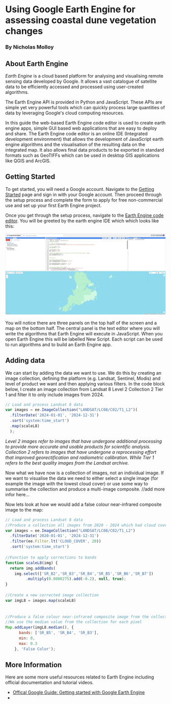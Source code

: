 # Using Google Earth Engine for assessing coastal dune vegetation changes
### By Nicholas Molloy


## About Earth Engine
_Earth Engine_ is a cloud based platform for analysing and visualising remote sensing data developed by Google. It allows a vast catalogue of satellite data to be efficiently accessed and processed using user-created algorithms.

The Earth Engine API is provided in Python and JavaScript. These APIs are simple yet very powerful tools which can quickly process large quantities of data by leveraging Google's cloud computing resources. 

In this guide the web-based Earth Engine code editor is used to create earth engine apps, simple GUI based web applications that are easy to deploy and share. The Earth Engine code editor is an online IDE (Integrated development environment) that allows the development of JavaScript earth engine algorithms and the visualisation of the resulting data on the integrated map. It also allows final data products to be exported in standard formats such as GeoTIFFs which can be used in desktop GIS applications like QGIS and ArcGIS.

## Getting Started
To get started, you will need a Google account. Navigate to the [Getting Started](https://code.earthengine.google.com/register) page and sign in with your Google account. Then proceed through the setup process and complete the form to apply for free non-commercial use and set up your first Earth Engine project. 

Once you get through the setup process, navigate to the [Earth Engine code editor](https://code.earthengine.google.com/). You will be greeted by the earth engine IDE which which looks like this:
 
![Screenshot of the earth engine code editor](Earth_engine_code_editor.png)

You will notice there are three panels on the top half of the screen and a map on the bottom half. The central panel is the text editor where you will write the algorithms that Earth Engine will execute in JavaScript. When you open Earth Engine this will be labelled New Script. Each script can be used to run algorithms and to build an Earth Engine app.

## Adding data
We can start by adding the data we want to use. We do this by creating an image collection, defining the platform (e.g. Landsat, Sentinel, Modis) and level of product we want and then applying various filters. In the code block below, I create an image collection from Landsat 8 Level 2 Collection 2 Tier 1 and filter it to only include images from 2024.


```javascript
// Load and process Landsat 8 data
var images = ee.ImageCollection("LANDSAT/LC08/C02/T1_L2")(
  .filterDate('2024-01-01', '2024-12-31')
  .sort('system:time_start')
  .map(scaleL8)
  );
```

*Level 2 images refer to images that have undergone additional processing to provide more accurate and usable products for scientific analysis. Collection 2 refers to images that have undergone a reprocessing effort that improved georectification and radiometric calibration. While Tier 1 refers to the best quality images from the Landsat archive.*

Now what we have now is a collection of images, not an individual image. If we want to visualise the data we need to either select a single image (for example the image with the lowest cloud cover) or use some way to summarise the collection and produce a multi-image composite. 
//add more infor here...

Now lets look at how we would add a false colour near-infrared composite image to the map:

```javascript
// Load and process Landsat 8 data
//Produce a collection all images from 2020 - 2024 which had cloud coverage of less than 20%
var images = ee.ImageCollection("LANDSAT/LC08/C02/T1_L2")
  .filterDate('2020-01-01', '2024-12-31')
  .filter(ee.Filter.lt('CLOUD_COVER', 20))
  .sort('system:time_start')

//Function to apply corrections to bands
function scaleL8(img) {
  return img.addBands(
    img.select(['SR_B2','SR_B3','SR_B4','SR_B5','SR_B6','SR_B7'])
         .multiply(0.0000275).add(-0.2), null, true);
}

//Create a new corrected image collection
var imgL8 = images.map(scaleL8)


//Produce a false colour near-infrared composite image from the collection and add it to the map. 
//We use the median value from the collection for each pixel
Map.addLayer(imgL8.median(), {
      bands: ['SR_B5', 'SR_B4', 'SR_B3'],
      min: 0,
      max: 0.3
    }, 'False Color');
```

## More Information
Here are some more useful resources related to Earth Engine including official documentation and tutorial videos.
- [Offical Google Guide: Getting started with Google Earth Engine](https://developers.google.com/earth-engine/guides/getstarted)
- 


